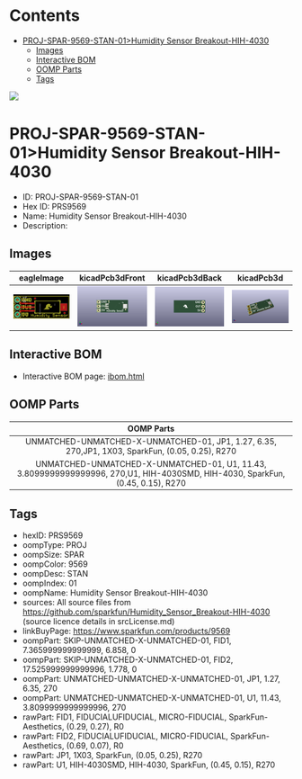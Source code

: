 



Contents
========

* [PROJ-SPAR-9569-STAN-01>Humidity Sensor Breakout-HIH-4030](#proj-spar-9569-stan-01humidity-sensor-breakout-hih-4030)
	* [Images](#images)
	* [Interactive BOM](#interactive-bom)
	* [OOMP Parts](#oomp-parts)
	* [Tags](#tags)
  
![][im]
# PROJ-SPAR-9569-STAN-01>Humidity Sensor Breakout-HIH-4030

- ID: PROJ-SPAR-9569-STAN-01
- Hex ID: PRS9569
- Name: Humidity Sensor Breakout-HIH-4030
- Description: 

## Images
  
  

|eagleImage|kicadPcb3dFront|kicadPcb3dBack|kicadPcb3d|
| :---: | :---: | :---: | :---: |
|[![eagleImage](eagleImage_140.png)](eagleImage_600.png)|[![kicadPcb3dFront](kicadPcb3dFront_140.png)](kicadPcb3dFront_600.png)|[![kicadPcb3dBack](kicadPcb3dBack_140.png)](kicadPcb3dBack_600.png)|[![kicadPcb3d](kicadPcb3d_140.png)](kicadPcb3d_600.png)|

## Interactive BOM

- Interactive BOM page: [ibom.html](kicad/bom/ibom.html)

## OOMP Parts
  

|OOMP Parts|
| :---: |
|UNMATCHED-UNMATCHED-X-UNMATCHED-01, JP1, 1.27, 6.35, 270,JP1, 1X03, SparkFun, (0.05, 0.25), R270|
|UNMATCHED-UNMATCHED-X-UNMATCHED-01, U1, 11.43, 3.8099999999999996, 270,U1, HIH-4030SMD, HIH-4030, SparkFun, (0.45, 0.15), R270|

## Tags

- hexID: PRS9569
- oompType: PROJ
- oompSize: SPAR
- oompColor: 9569
- oompDesc: STAN
- oompIndex: 01
- oompName: Humidity Sensor Breakout-HIH-4030
- sources: All source files from https://github.com/sparkfun/Humidity_Sensor_Breakout-HIH-4030 (source licence details in srcLicense.md)
- linkBuyPage: https://www.sparkfun.com/products/9569
- oompPart: SKIP-UNMATCHED-X-UNMATCHED-01, FID1, 7.365999999999999, 6.858, 0
- oompPart: SKIP-UNMATCHED-X-UNMATCHED-01, FID2, 17.525999999999996, 1.778, 0
- oompPart: UNMATCHED-UNMATCHED-X-UNMATCHED-01, JP1, 1.27, 6.35, 270
- oompPart: UNMATCHED-UNMATCHED-X-UNMATCHED-01, U1, 11.43, 3.8099999999999996, 270
- rawPart: FID1, FIDUCIALUFIDUCIAL, MICRO-FIDUCIAL, SparkFun-Aesthetics, (0.29, 0.27), R0
- rawPart: FID2, FIDUCIALUFIDUCIAL, MICRO-FIDUCIAL, SparkFun-Aesthetics, (0.69, 0.07), R0
- rawPart: JP1, 1X03, SparkFun, (0.05, 0.25), R270
- rawPart: U1, HIH-4030SMD, HIH-4030, SparkFun, (0.45, 0.15), R270



[im]: kicadPcb3d_450.png
